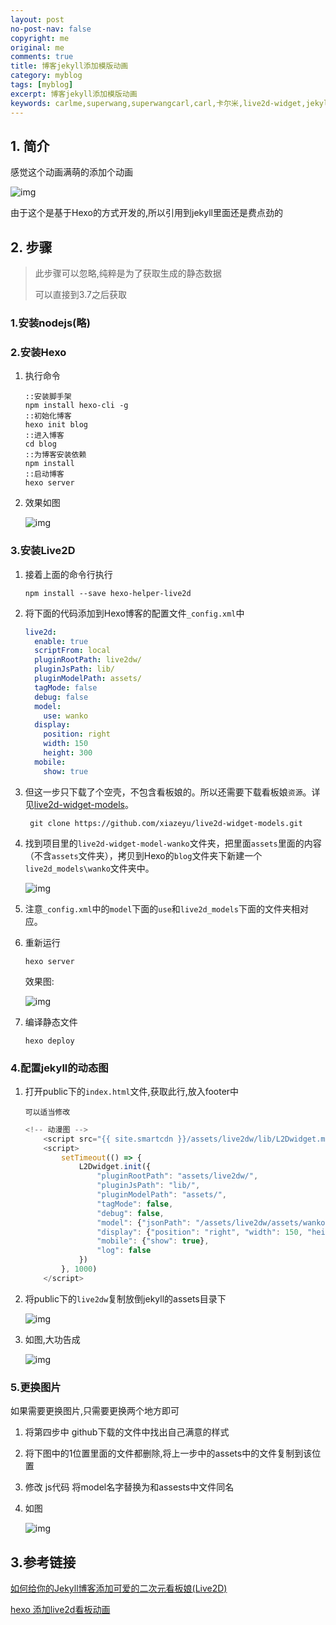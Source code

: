 ```yaml
---
layout: post
no-post-nav: false 
copyright: me
original: me
comments: true
title: 博客jekyll添加模版动画
category: myblog
tags: [myblog]
excerpt: 博客jekyll添加模版动画
keywords: carlme,superwang,superwangcarl,carl,卡尔米,live2d-widget,jekyll
---
```


## 1. 简介

感觉这个动画满萌的添加个动画

![img](../../assets/images/blog/2019/20190605172515.png)

由于这个是基于Hexo的方式开发的,所以引用到jekyll里面还是费点劲的

## 2. 步骤

> 此步骤可以忽略,纯粹是为了获取生成的静态数据
>
> 可以直接到3.7之后获取

### 1.安装nodejs(略)

### 2.安装Hexo

1. 执行命令

   ```shell
   ::安装脚手架
   npm install hexo-cli -g
   ::初始化博客
   hexo init blog
   ::进入博客
   cd blog
   ::为博客安装依赖
   npm install
   ::启动博客
   hexo server
   ```

2. 效果如图

   ![img](../../assets/images/blog/2019/20190605230213.png)

### 3.安装Live2D

1. 接着上面的命令行执行

   ```shell
   npm install --save hexo-helper-live2d
   ```

2. 将下面的代码添加到Hexo博客的配置文件`_config.xml`中

   ```yaml
   live2d:
     enable: true
     scriptFrom: local
     pluginRootPath: live2dw/
     pluginJsPath: lib/
     pluginModelPath: assets/
     tagMode: false
     debug: false
     model:
       use: wanko
     display:
       position: right
       width: 150
       height: 300
     mobile:
       show: true
   ```

3. 但这一步只下载了个空壳，不包含看板娘的。所以还需要下载看板娘`资源`。详见[live2d-widget-models](https://github.com/xiazeyu/live2d-widget-models)。

   ```
    git clone https://github.com/xiazeyu/live2d-widget-models.git
   ```

4. 找到项目里的`live2d-widget-model-wanko`文件夹，把里面`assets`里面的内容（不含`assets`文件夹），拷贝到Hexo的`blog`文件夹下新建一个`live2d_models\wanko`文件夹中。

   ![img](../../assets/images/blog/2019/20190605230817.png)

5. 注意`_config.xml`中的`model`下面的`use`和`live2d_models`下面的文件夹相对应。

6. 重新运行

   ```
   hexo server
   ```

   效果图:

   ![img](../../assets/images/blog/2019/20190605230920.png)

7. 编译静态文件

   ```
   hexo deploy
   ```

### 4.配置jekyll的动态图

1. 打开public下的`index.html`文件,获取此行,放入footer中

   `可以适当修改`

   ```javascript
   <!-- 动漫图 -->
       <script src="{{ site.smartcdn }}/assets/live2dw/lib/L2Dwidget.min.js?094cbace49a39548bed64abff5988b05"></script>
       <script>
           setTimeout(() => {
               L2Dwidget.init({
                   "pluginRootPath": "assets/live2dw/",
                   "pluginJsPath": "lib/",
                   "pluginModelPath": "assets/",
                   "tagMode": false,
                   "debug": false,
                   "model": {"jsonPath": "/assets/live2dw/assets/wanko.model.json"},
                   "display": {"position": "right", "width": 150, "height": 300},
                   "mobile": {"show": true},
                   "log": false
               })
           }, 1000)
       </script>
   ```

2. 将public下的`live2dw`复制放倒jekyll的assets目录下

   ![img](../../assets/images/blog/2019/20190605232958.png)

3. 如图,大功告成

   ![img](../../assets/images/blog/2019/20190605233352.png)

### 5.更换图片

如果需要更换图片,只需要更换两个地方即可

1. 将第四步中 github下载的文件中找出自己满意的样式

2. 将下图中的1位置里面的文件都删除,将上一步中的assets中的文件复制到该位置

3. 修改 js代码 将model名字替换为和assests中文件同名

4. 如图

   ![img](../../assets/images/blog/2019/20190605234410.png)

## 3.参考链接

[如何给你的Jekyll博客添加可爱的二次元看板娘(Live2D)](https://done.moe/tutorial/2018/08/11/how-to-add-cute-live2d-in-jekyll-blog/)

[hexo 添加live2d看板动画](https://www.cnblogs.com/xiaqiuchu/p/10356578.html)